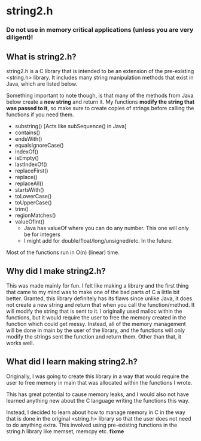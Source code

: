 # string2.h
### Do not use in memory critical applications (unless you are very diligent)!


## What is string2.h?
string2.h is a C library that is intended to be an extension of the pre-existing <string.h> library. It includes many string manipulation methods that exist in Java, which are listed below. 

Something important to note though, is that many of the methods from Java below create a **new string** and return it. My functions **modify the string that was passed to it**, so make sure to create copies of strings before calling the functions if you need them. 


- substring() [Acts like subSequence() in Java]
- contains() 
- endsWith()
- equalsIgnoreCase()
- indexOf()
- isEmpty() 
- lastIndexOf()
- replaceFirst()
- replace()
- replaceAll()
- startsWith()
- toLowerCase()
- toUpperCase()
- trim()
- regionMatches()
- valueOfInt()
    - Java has valueOf where you can do any number. This one will only be for integers
    - I might add for double/float/long/unsigned/etc. In the future. 

Most of the functions run in O(n) (linear) time. 

## Why did I make string2.h?
This was made mainly for fun. I felt like making a library and the first thing that came to my mind was to make one of the bad parts of C a little bit better. 
Granted, this library definitely has its flaws since unlike Java, it does not create a new string and return that when you call the function/method. It will modify the string that is sent to it. I originally used malloc within the functions, but it would require the user to free the memory created in the function which could get messy. Instead, all of the memory management will be done in main by the user of the library, and the functions will only modify the strings sent the function and return them. 
Other than that, it works well. 

## What did I learn making string2.h?
Originally, I was going to create this library in a way that would require the user to free memory in main that was allocated within the functions I wrote. 

This has great potential to cause memory leaks, and I would also not have learned anything new about the C language writing the functions this way. 

Instead, I decided to learn about how to manage memory in C in the way that is done in the original <string.h> library so that the user does not need to do anything extra. This involved using pre-existing functions in the string.h library like memset, memcpy etc. **fixme**


